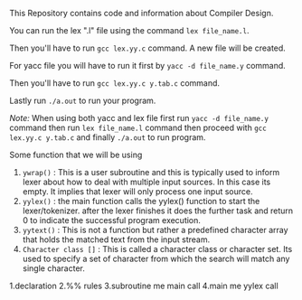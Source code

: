 This Repository contains code and information about Compiler Design.

You can run the lex ".l" file using the command `lex file_name.l`.

Then you'll have to run `gcc lex.yy.c` command. A new file will be created.

For yacc file you will have to run it first by `yacc -d file_name.y` command.

Then you'll have to run `gcc lex.yy.c y.tab.c` command.

Lastly run `./a.out` to run your program.

*Note:* When using both yacc and lex file first run `yacc -d file_name.y` command then run `lex file_name.l` command then proceed with `gcc lex.yy.c y.tab.c` and finally `./a.out` to run program.

Some function that we will be using

1. `ywrap()` : This is a user subroutine and this is typically used to inform lexer about how to deal with multiple input sources. In this case its empty. It implies that lexer will only process one input source.
2. `yylex()` : the main function calls the yylex() function to start the lexer/tokenizer. after the lexer finishes it does the further task and return 0 to indicate the successful program execution.
3. `yytext()` : This is not a function but rather a predefined character array that holds the matched text from the input stream.
4. `Character class []` : This is called a character class or character set. Its used to specify a set of character from which the search will match any single character.

1.declaration 
2.%% rules 
3.subroutine me main call 
4.main me yylex call